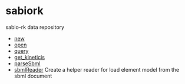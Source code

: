 ﻿# sabiork

sabio-rk data repository

+ [new](sabiork/new.1) 
+ [open](sabiork/open.1) 
+ [query](sabiork/query.1) 
+ [get_kineticis](sabiork/get_kineticis.1) 
+ [parseSbml](sabiork/parseSbml.1) 
+ [sbmlReader](sabiork/sbmlReader.1) Create a helper reader for load element model from the sbml document
